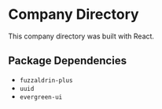 # Company Directory

This company directory was built with React.

## Package Dependencies

* `fuzzaldrin-plus`
* `uuid`
* `evergreen-ui`



